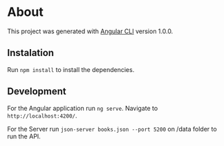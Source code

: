 # About

This project was generated with [Angular CLI](https://github.com/angular/angular-cli) version 1.0.0.

## Instalation

Run `npm install` to install the dependencies.

## Development

For the Angular application run `ng serve`. Navigate to `http://localhost:4200/`.

For the Server run `json-server books.json --port 5200` on /data folder to run the API.
